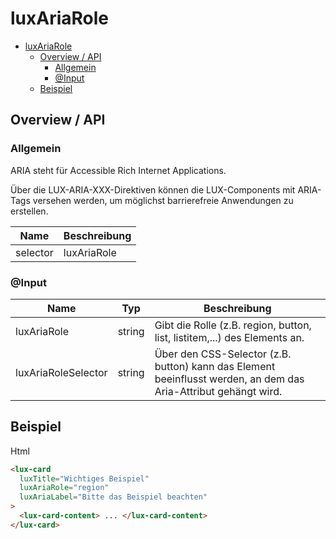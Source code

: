 # luxAriaRole

- [luxAriaRole](#luxariarole)
  - [Overview / API](#overview--api)
    - [Allgemein](#allgemein)
    - [@Input](#input)
  - [Beispiel](#beispiel)

## Overview / API

### Allgemein

ARIA steht für Accessible Rich Internet Applications.

Über die LUX-ARIA-XXX-Direktiven können die LUX-Components mit ARIA-Tags versehen werden,
um möglichst barrierefreie Anwendungen zu erstellen.

| Name     | Beschreibung        |
| -------- | ------------------- |
| selector | luxAriaRole         |

### @Input

| Name                | Typ    | Beschreibung                                                                                                    |
| ------------------- | ------ | --------------------------------------------------------------------------------------------------------------- |
| luxAriaRole         | string | Gibt die Rolle (z.B. region, button, list, listitem,...) des Elements an.                                       |
| luxAriaRoleSelector | string | Über den CSS-Selector (z.B. button) kann das Element beeinflusst werden, an dem das Aria-Attribut gehängt wird. |

## Beispiel

Html

```html
<lux-card
  luxTitle="Wichtiges Beispiel"
  luxAriaRole="region"
  luxAriaLabel="Bitte das Beispiel beachten"
>
  <lux-card-content> ... </lux-card-content>
</lux-card>
```
